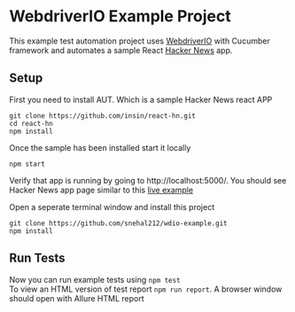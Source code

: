 # WebdriverIO Example Project

This example test automation project uses [WebdriverIO](http://webdriver.io/) with Cucumber framework and automates a sample React [Hacker News](https://github.com/insin/react-hn) app.

## Setup  
First you need to install AUT. Which is a sample Hacker News react APP
```
git clone https://github.com/insin/react-hn.git
cd react-hn
npm install
```

Once the sample has been installed start it locally
```
npm start
```

Verify that app is running by going to http://localhost:5000/. You should see Hacker News app page similar to this [live example](https://react-hn.appspot.com/)

Open a seperate terminal window and install this project
```
git clone https://github.com/snehal212/wdio-example.git
npm install
```

## Run Tests
Now you can run example tests using `npm test`  
To view an HTML version of test report `npm run report`. A browser window should open with Allure HTML report